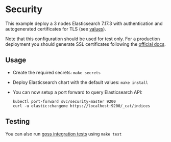 # Security

This example deploy a 3 nodes Elasticsearch 7.17.3 with authentication and
autogenerated certificates for TLS (see [values][]).

Note that this configuration should be used for test only. For a production
deployment you should generate SSL certificates following the [official docs][].

## Usage

- Create the required secrets: `make secrets`

- Deploy Elasticsearch chart with the default values: `make install`

- You can now setup a port forward to query Elasticsearch API:

  ```
  kubectl port-forward svc/security-master 9200
  curl -u elastic:changeme https://localhost:9200/_cat/indices
  ```

## Testing

You can also run [goss integration tests][] using `make test`

[goss integration tests]:
  https://github.com/elastic/helm-charts/tree/7.17/elasticsearch/examples/security/test/goss.yaml
[official docs]:
  https://www.elastic.co/guide/en/elasticsearch/reference/7.17/configuring-tls.html#node-certificates
[values]:
  https://github.com/elastic/helm-charts/tree/7.17/elasticsearch/examples/security/values.yaml

